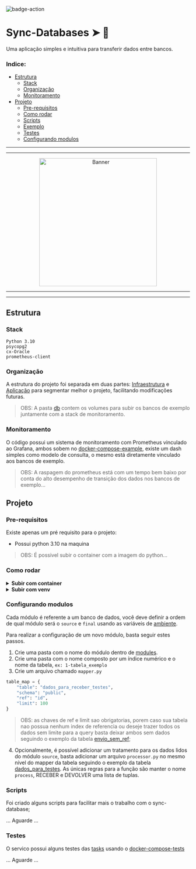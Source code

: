 ![badge-action](https://github.com/CriticalNoob02/sync-database/actions/workflows/continuous_deployment.yaml/badge.svg)

# Sync-Databases ➤ 🐍 

Uma aplicação simples e intuitiva para transferir dados entre bancos.

### Indice:

* [Estrutura](#estrutura)
    * [Stack](#stack)
    * [Organização](#organização)
    * [Monitoramento](#monitoramento)
* [Projeto](#projeto)
    * [Pre-requisitos](#pré-requisitos)
    * [Como rodar](#como-rodar)
    * [Scripts](#scripts)
    * [Exemplo](#exemplo)
    * [Testes](#testes)
    * [Configurando modulos](#configurando-modulos)

---
---

<p align="center">
  <a href="https://github.com/radarsaude/api-ia">
    <img src="https://4kwallpapers.com/images/walls/thumbs_3t/15294.png" width="80%" height="350" alt="Banner">
  </a>
<p/>

---
---

## Estrutura

### Stack
```
Python 3.10
psycopg2
cx-Oracle
prometheus-client
```


### Organização
A estrutura do projeto foi separada em duas partes: [Infraestrutura](./infra/) e [Aplicação](./app/) para segmentar melhor o projeto, facilitando modificações futuras.

> OBS: A pasta [db](./infra/db) contem os volumes para subir os bancos de exemplo juntamente com a stack de monitoramento.


### Monitoramento 
O código possui um sistema de monitoramento com Prometheus vinculado ao Grafana, ambos sobem no [docker-compose-example](./infra/dockerfiles/docker-compose-example.yaml), existe um dash simples como modelo de consulta, o mesmo está diretamente vinculado aos bancos de exemplo.

> OBS: A raspagem do prometheus está com um tempo bem baixo por conta do alto desempenho de transição dos dados nos bancos de exemplo...


## Projeto

### Pre-requisitos
Existe apenas um pré requisito para o projeto:

- Possui python 3.10 na maquina

> OBS: É possivel subir o container com a imagem do python...


### Como rodar

<details>
<summary><b>Subir com container</b></summary>

- Para subir o compose de exemplo basta digitar no terminal `make compose-example`
- Aguarde pacificamente...

> OBS: Caso deseje criar um proprio compose basta criar no mesmo diretorio e mudar o nome do arquivo no [makefile](./makefile)

</details>

<details>
<summary><b>Subir com venv</b></summary>

- Crie uma venv usando o comando `make create-venv`;
- Entre na venv usando o comando `source .venv/bin/activate`;
- Instale as dependencias usando o comando `make install`;
- Copie o arquivo [.env.example](./infra/envs/.env.example) e remova o `.example`;
- Preencha suas variáveis de ambiente;
- Rode aplicação usando o comando `make run`;

</details>


### Configurando modulos
Cada módulo é referente a um banco de dados, você deve definir a ordem de qual módulo será o `source` e `final` usando as variáveis de [ambiente](./infra/envs/.env.example#L4).

Para realizar a configuração de um novo módulo, basta seguir estes passos.

1. Crie uma pasta com o nome do módulo dentro de [modules](./app/modules/).
2. Crie uma pasta com o nome composto por um índice numérico e o nome da tabela, `ex: 1-tabela_exemplo`
3. Crie um arquivo chamado `mapper.py`
```python
table_map = {
    "table": "dados_para_receber_testes",
    "schema": "public",
    "ref": "id",
    "limit": 100
}
```
> OBS: as chaves de ref e limit sao obrigatorias, porem caso sua tabela nao possua nenhum index de referencia ou deseje trazer todos os dados sem limite para a query basta deixar ambos sem dados seguindo o exemplo da tabela [envio_sem_ref](./app/modules/source_example/tables/2-envio_sem_ref/mapper.py);  

4. Opcionalmente, é possível adicionar um tratamento para os dados lidos do módulo `source`, basta adicionar um arquivo `processor.py` no mesmo nível do mapper da tabela seguindo o exemplo da tabela [dados_para_testes](./app/modules/source_example/tables/1-dados_para_testes/process.py). As únicas regras para a função são manter o nome `process`, RECEBER e DEVOLVER uma lista de tuplas.


### Scripts
Foi criado alguns scripts para facilitar mais o trabalho com o sync-database;

... Aguarde ...


### Testes
O servico possui alguns testes das [tasks](./app/core/tasks/__init__.py) usando o [docker-compose-tests](./infra/dockerfiles/docker-compose-tests.yaml)

... Aguarde ...
